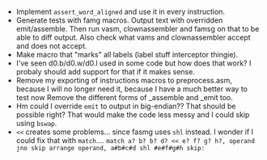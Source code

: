 * Implement `assert_word_aligned` and use it in every instruction.
* Generate tests with famg macros. Output text with overridden emit/assemble.
  Then run vasm, clownassembler and famsg on that to be able to diff output.
  Also check what vams and clownassembler accept and does not accept.
* Make macro that "marks" all labels (label stuff interceptor thingie).
* I've seen d0.b/d0.w/d0.l used in some code but how does that work?
  I probaly should add support for that if it makes sense.
* Remove my exporting of instructions macros to preprocess.asm,
  because I will no longer need it, because I have a much better way to test now
  Remove the different forms of _assemble and _emit too.
* Hm could I override `emit` to output in big-endian?? That should be possible
  right? That would make the code less messy and I could skip using `bswap`.
* `<<` creates some problems... since fasmg uses `shl` instead.
  I wonder if I could fix that with `match`....
      ```
          match a? b? b? d? << e? f? g? h?, operand
          jno skip
          arrange operand, a#b#c#d shl #e#f#g#h
      skip:
      ```